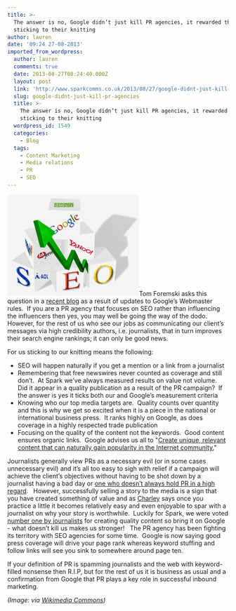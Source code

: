 ```yaml
---
title: >-
  The answer is no, Google didn’t just kill PR agencies, it rewarded them for
  sticking to their knitting
author: lauren
date: '09:24 27-08-2013'
imported_from_wordpress:
  author: lauren
  comments: true
  date: 2013-08-27T08:24:40.000Z
  layout: post
  link: 'http://www.sparkcomms.co.uk/2013/08/27/google-didnt-just-kill-pr-agencies/'
  slug: google-didnt-just-kill-pr-agencies
  title: >-
    The answer is no, Google didn’t just kill PR agencies, it rewarded them for
    sticking to their knitting
  wordpress_id: 1549
  categories:
    - Blog
  tags:
    - Content Marketing
    - Media relations
    - PR
    - SEO
---
```


![SEO](Seo-blocks-300x231.gif)Tom Foremski asks this question in a [recent blog](http://www.zdnet.com/did-google-just-kill-pr-agencies-7000019182/) as a result of updates to Google’s Webmaster rules.  If you are a PR agency that focuses on SEO rather than influencing the influencers then yes, you may well be going the way of the dodo.   However, for the rest of us who see our jobs as communicating our client’s messages via high credibility authors, i.e. journalists, that in turn improves their search engine rankings; it can only be good news.

For us sticking to our knitting means the following:

  * SEO will happen naturally if you get a mention or a link from a journalist
  * Remembering that free newswires never counted as coverage and still don’t.  At Spark we’ve always measured results on value not volume.   Did it appear in a quality publication as a result of the PR campaign?  If the answer is yes it ticks both our and Google’s measurement criteria
  * Knowing who our top media targets are.  Quality counts over quantity and this is why we get so excited when it is a piece in the national or international business press.  It ranks highly on Google, as does coverage in a highly respected trade publication
  * Focusing on the quality of the content not the keywords.  Good content ensures organic links.  Google advises us all to "[Create unique, relevant content that can naturally gain popularity in the Internet community.](https://support.google.com/webmasters/answer/66356?hl=en)"

Journalists generally view PRs as a necessary evil (or in some cases unnecessary evil) and it’s all too easy to sigh with relief if a campaign will achieve the client’s objectives without having to be shot down by a journalist having a bad day or [one who doesn’t always hold PR in a high regard](http://www.whitelabelglobal.com/blog/item/you-know-what-i-dont-want-to-be-your-clients-kibble).   However, successfully selling a story to the media is a sign that you have created something of value and as [Charley](http://www.sparkcomms.co.uk/2013/08/advice-for-advancing-your-career-in-pr/) says once you practice a little it becomes relatively easy and even enjoyable to spar with a journalist on why your story is worthwhile.  Luckily for Spark, we were voted [number one by journalists](http://www.prweek.com/uk/promotional_feature/1157580) for creating quality content so bring it on Google - what doesn’t kill us makes us stronger!   The PR agency has been fighting its territory with SEO agencies for some time.  Google is now saying good press coverage will drive your page rank whereas keyword stuffing and follow links will see you sink to somewhere around page ten.   

If your definition of PR is spamming journalists and the web with keyword-filled nonsense then R.I.P, but for the rest of us it is business as usual and a confirmation from Google that PR plays a key role in successful inbound marketing.

_(Image: via [Wikimedia Commons](http://commons.wikimedia.org/wiki/File%3ASeo-blocks.gif))_

